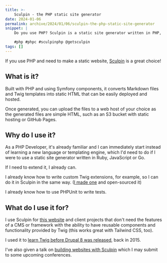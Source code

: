 ```yaml
---
title: >-
    Sculpin - the PHP static site generator
date: 2024-01-06
permalink: archive/2024/01/06/sculpin-the-php-static-site-generator
snippet: |
    Do you use PHP? Sculpin is a static site generator written in PHP, and turns markdown files and Twig templates into static HTML

    #php #phpc #sculpinphp @getsculpin
tags: []
---
```


If you use PHP and need to make a static website, [Sculpin](https://sculpin.io) is a great choice!

## What is it?

Built with PHP and using Symfony components, it converts Markdown files and Twig templates into static HTML that can be easily deployed and hosted.

Once generated, you can upload the files to a web host of your choice as the generated files are simple HTML, such as an S3 bucket with static hosting or GitHub Pages.

## Why do I use it?

As a PHP Developer, it's already familiar and I can immediately start instead of learning a new language or templating engine, which I'd need to do if I were to use a static site generator written in Ruby, JavaScript or Go.

If I need to extend it, I already can.

I already know how to write custom Twig extensions, for example, so I can do it in Sculpin in the same way. ([I made one][markdown extension] and open-sourced it)

I already know how to use PHPUnit to write tests.

## What do I use it for?

I use Sculpin for [this website](https://github.com/opdavies/oliverdavies.uk) and client projects that don't need the features of a CMS or framework with the ability to have reusable components and functionality provided by Twig (this works great with Tailwind CSS, too).

I used it to [learn Twig before Drupal 8 was released][talk1], back in 2015.

I've also given a talk on [building websites with Sculpin][talk2] which I may submit to some upcoming conferences.

[markdown extension]: https://github.com/opdavies/sculpin-twig-markdown-bundle
[talk1]: {{site.url}}/test-drive-twig-with-sculpin
[talk2]: {{site.url}}/building-static-websites-sculpin
